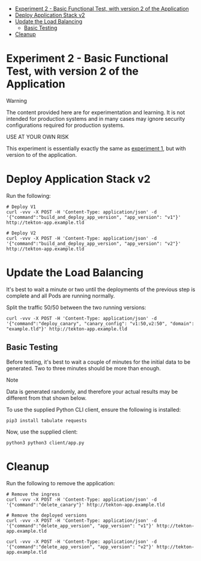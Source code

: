 
- [Experiment 2 - Basic Functional Test, with version 2 of the Application](#experiment-2---basic-functional-test-with-version-2-of-the-application)
- [Deploy Application Stack v2](#deploy-application-stack-v2)
- [Update the Load Balancing](#update-the-load-balancing)
  - [Basic Testing](#basic-testing)
- [Cleanup](#cleanup)


# Experiment 2 - Basic Functional Test, with version 2 of the Application

> [!WARNING]
> The content provided here are for experimentation and learning. It is not intended for production systems and in many cases may ignore security configurations required for production systems.
>
> USE AT YOUR OWN RISK

This experiment is essentially exactly the same as [experiment 1](../exp-01/README.md), but with version to of the application.

# Deploy Application Stack v2

Run the following:

```shell
# Deploy V1
curl -vvv -X POST -H 'Content-Type: application/json' -d '{"command":"build_and_deploy_app_version", "app_version": "v1"}' http://tekton-app.example.tld

# Deploy V2
curl -vvv -X POST -H 'Content-Type: application/json' -d '{"command":"build_and_deploy_app_version", "app_version": "v2"}' http://tekton-app.example.tld
```

# Update the Load Balancing

It's best to wait a minute or two until the deployments of the previous step is complete and all Pods are running normally.

Split the traffic 50/50 between the two running versions:

```shell
curl -vvv -X POST -H 'Content-Type: application/json' -d '{"command":"deploy_canary", "canary_config": "v1:50,v2:50", "domain": "example.tld"}' http://tekton-app.example.tld
```

## Basic Testing

Before testing, it's best to wait a couple of minutes for the initial data to be generated. Two to three minutes should be more than enough.

> [!NOTE]  
> Data is generated randomly, and therefore your actual results may be different from that shown below.

To use the supplied Python CLI client, ensure the following is installed:

```shell
pip3 install tabulate requests
```

Now, use the supplied client:

```shell
python3 python3 client/app.py
```

# Cleanup

Run the following to remove the application:

```shell
# Remove the ingress
curl -vvv -X POST -H 'Content-Type: application/json' -d '{"command":"delete_canary"}' http://tekton-app.example.tld

# Remove the deployed versions
curl -vvv -X POST -H 'Content-Type: application/json' -d '{"command":"delete_app_version", "app_version": "v1"}' http://tekton-app.example.tld

curl -vvv -X POST -H 'Content-Type: application/json' -d '{"command":"delete_app_version", "app_version": "v2"}' http://tekton-app.example.tld
```
